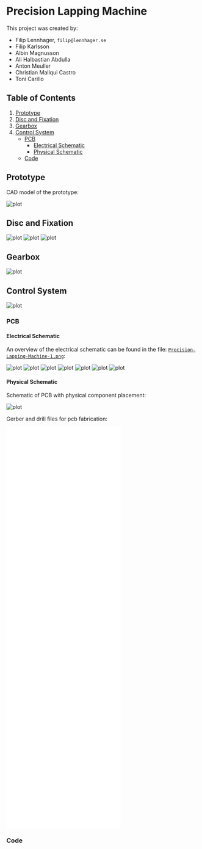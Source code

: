 # Precision Lapping Machine

This project was created by:

+ Filip Lennhager, `filip@lennhager.se`
+ Filip Karlsson
+ Albin Magnusson
+ Ali Halbastian Abdulla
+ Anton Meuller
+ Christian Mallqui Castro
+ Toni Carillo

## Table of Contents

1. [Prototype](#prototype)
2. [Disc and Fixation](#disc-and-fixation)
3. [Gearbox](#gearbox)
4. [Control System](#control-system)
    + [PCB](#pcb)
        + [Electrical Schematic](#electrical-schematic)
        + [Physical Schematic](#electrical-schematic)
    + [Code](#code)

## Prototype

CAD model of the prototype:

![plot](Prototype/Prototype.png)

## Disc and Fixation

![plot](Prototype/Disc.png)
![plot](Prototype/Arm.png)
![plot](Prototype/Weight.png)

## Gearbox

![plot](Gearbox/Gearbox.png)

## Control System

![plot](Control_System/Control_System_Block_Diagram.png)

### PCB

#### Electrical Schematic

An overview of the electrical schematic can be found in the file: [`Precision-Lapping-Machine-1.png`](Control_System/PCB/Electrical_Schematic/Precision-Lapping-Machine-1.png):

![plot](Control_System/PCB/Electrical_Schematic/Precision-Lapping-Machine-1.png)
![plot](Control_System/PCB/Electrical_Schematic/Precision-Lapping-Machine-2.png)
![plot](Control_System/PCB/Electrical_Schematic/Precision-Lapping-Machine-3.png)
![plot](Control_System/PCB/Electrical_Schematic/Precision-Lapping-Machine-4.png)
![plot](Control_System/PCB/Electrical_Schematic/Precision-Lapping-Machine-5.png)
![plot](Control_System/PCB/Electrical_Schematic/Precision-Lapping-Machine-6.png)
![plot](Control_System/PCB/Electrical_Schematic/Precision-Lapping-Machine-7.png)

#### Physical Schematic

Schematic of PCB with physical component placement:

![plot](Control_System/PCB/PCB.png)

Gerber and drill files for pcb fabrication:

![plot](Control_System/PCB/Gerber_Drl/Precision-Lapping-Machine-F_Silkscreen.gbr)
![plot](Control_System/PCB/Gerber_Drl/Precision-Lapping-Machine-F_Mask.gbr)
![plot](Control_System/PCB/Gerber_Drl/Precision-Lapping-Machine-F_Paste.gbr)
![plot](Control_System/PCB/Gerber_Drl/Precision-Lapping-Machine-F_Cu.gbr)
![plot](Control_System/PCB/Gerber_Drl/Precision-Lapping-Machine-B_Cu.gbr)
![plot](Control_System/PCB/Gerber_Drl/Precision-Lapping-Machine-B_Paste.gbr)
![plot](Control_System/PCB/Gerber_Drl/Precision-Lapping-Machine-B_Mask.gbr)

### Code
